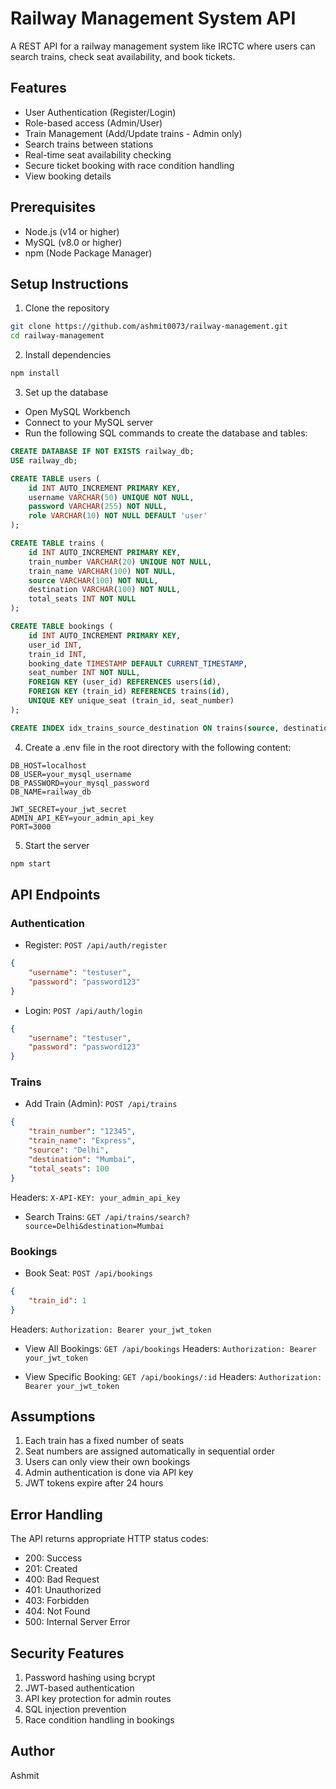 # Railway Management System API

A REST API for a railway management system like IRCTC where users can search trains, check seat availability, and book tickets.

## Features

- User Authentication (Register/Login)
- Role-based access (Admin/User)
- Train Management (Add/Update trains - Admin only)
- Search trains between stations
- Real-time seat availability checking
- Secure ticket booking with race condition handling
- View booking details

## Prerequisites

- Node.js (v14 or higher)
- MySQL (v8.0 or higher)
- npm (Node Package Manager)

## Setup Instructions

1. Clone the repository
```bash
git clone https://github.com/ashmit0073/railway-management.git
cd railway-management
```

2. Install dependencies
```bash
npm install
```

3. Set up the database
- Open MySQL Workbench
- Connect to your MySQL server
- Run the following SQL commands to create the database and tables:

```sql
CREATE DATABASE IF NOT EXISTS railway_db;
USE railway_db;

CREATE TABLE users (
    id INT AUTO_INCREMENT PRIMARY KEY,
    username VARCHAR(50) UNIQUE NOT NULL,
    password VARCHAR(255) NOT NULL,
    role VARCHAR(10) NOT NULL DEFAULT 'user'
);

CREATE TABLE trains (
    id INT AUTO_INCREMENT PRIMARY KEY,
    train_number VARCHAR(20) UNIQUE NOT NULL,
    train_name VARCHAR(100) NOT NULL,
    source VARCHAR(100) NOT NULL,
    destination VARCHAR(100) NOT NULL,
    total_seats INT NOT NULL
);

CREATE TABLE bookings (
    id INT AUTO_INCREMENT PRIMARY KEY,
    user_id INT,
    train_id INT,
    booking_date TIMESTAMP DEFAULT CURRENT_TIMESTAMP,
    seat_number INT NOT NULL,
    FOREIGN KEY (user_id) REFERENCES users(id),
    FOREIGN KEY (train_id) REFERENCES trains(id),
    UNIQUE KEY unique_seat (train_id, seat_number)
);

CREATE INDEX idx_trains_source_destination ON trains(source, destination);
```

4. Create a .env file in the root directory with the following content:
```
DB_HOST=localhost
DB_USER=your_mysql_username
DB_PASSWORD=your_mysql_password
DB_NAME=railway_db

JWT_SECRET=your_jwt_secret
ADMIN_API_KEY=your_admin_api_key
PORT=3000
```

5. Start the server
```bash
npm start
```

## API Endpoints

### Authentication

- Register: `POST /api/auth/register`
```json
{
    "username": "testuser",
    "password": "password123"
}
```

- Login: `POST /api/auth/login`
```json
{
    "username": "testuser",
    "password": "password123"
}
```

### Trains

- Add Train (Admin): `POST /api/trains`
```json
{
    "train_number": "12345",
    "train_name": "Express",
    "source": "Delhi",
    "destination": "Mumbai",
    "total_seats": 100
}
```
Headers: `X-API-KEY: your_admin_api_key`

- Search Trains: `GET /api/trains/search?source=Delhi&destination=Mumbai`

### Bookings

- Book Seat: `POST /api/bookings`
```json
{
    "train_id": 1
}
```
Headers: `Authorization: Bearer your_jwt_token`

- View All Bookings: `GET /api/bookings`
Headers: `Authorization: Bearer your_jwt_token`

- View Specific Booking: `GET /api/bookings/:id`
Headers: `Authorization: Bearer your_jwt_token`

## Assumptions

1. Each train has a fixed number of seats
2. Seat numbers are assigned automatically in sequential order
3. Users can only view their own bookings
4. Admin authentication is done via API key
5. JWT tokens expire after 24 hours

## Error Handling

The API returns appropriate HTTP status codes:
- 200: Success
- 201: Created
- 400: Bad Request
- 401: Unauthorized
- 403: Forbidden
- 404: Not Found
- 500: Internal Server Error

## Security Features

1. Password hashing using bcrypt
2. JWT-based authentication
3. API key protection for admin routes
4. SQL injection prevention
5. Race condition handling in bookings

## Author

Ashmit
